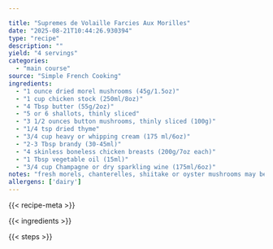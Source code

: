 ```yaml
---

title: "Supremes de Volaille Farcies Aux Morilles"
date: "2025-08-21T10:44:26.930394"
type: "recipe"
description: ""
yield: "4 servings"
categories:
  - "main course"
source: "Simple French Cooking"
ingredients:
  - "1 ounce dried morel mushrooms (45g/1.5oz)"
  - "1 cup chicken stock (250ml/8oz)"
  - "4 Tbsp butter (55g/2oz)"
  - "5 or 6 shallots, thinly sliced"
  - "3 1/2 ounces button mushrooms, thinly sliced (100g)"
  - "1/4 tsp dried thyme"
  - "3/4 cup heavy or whipping cream (175 ml/6oz)"
  - "2-3 Tbsp brandy (30-45ml)"
  - "4 skinless boneless chicken breasts (200g/7oz each)"
  - "1 Tbsp vegetable oil (15ml)"
  - "3/4 cup Champagne or dry sparkling wine (175ml/6oz)"
notes: "fresh morels, chanterelles, shiitake or oyster mushrooms may be substituted"
allergens: ['dairy']
---
```


{{< recipe-meta >}}

{{< ingredients >}}

{{< steps >}}
